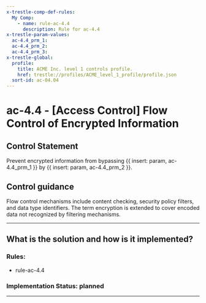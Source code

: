 ```yaml
---
x-trestle-comp-def-rules:
  My Comp:
    - name: rule-ac-4.4
      description: Rule for ac-4.4
x-trestle-param-values:
  ac-4.4_prm_1:
  ac-4.4_prm_2:
  ac-4.4_prm_3:
x-trestle-global:
  profile:
    title: ACME Inc. level 1 controls profile.
    href: trestle://profiles/ACME_level_1_profile/profile.json
  sort-id: ac-04.04
---
```


# ac-4.4 - \[Access Control\] Flow Control of Encrypted Information

## Control Statement

Prevent encrypted information from bypassing {{ insert: param, ac-4.4_prm_1 }} by {{ insert: param, ac-4.4_prm_2 }}.

## Control guidance

Flow control mechanisms include content checking, security policy filters, and data type identifiers. The term encryption is extended to cover encoded data not recognized by filtering mechanisms.

______________________________________________________________________

## What is the solution and how is it implemented?

<!-- For implementation status enter one of: implemented, partial, planned, alternative, not-applicable -->

<!-- Note that the list of rules under ### Rules: is read-only and changes will not be captured after assembly to JSON -->

<!-- Add control implementation description here for control: ac-4.4 -->

### Rules:

  - rule-ac-4.4

### Implementation Status: planned

______________________________________________________________________
